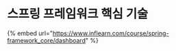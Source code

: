 # 스프링 프레임워크 핵심 기술

{% embed url="https://www.inflearn.com/course/spring-framework_core/dashboard" %}

